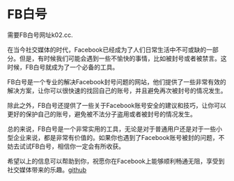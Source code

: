 # FB白号

需要FB白号网址k02.cc. 

在当今社交媒体的时代，Facebook已经成为了人们日常生活中不可或缺的一部分。但是，有时候我们可能会遇到一些不愉快的事情，比如被封号或者被禁言。这时候，FB白号就成为了一个必备的工具。

FB白号是一个专业的解决Facebook封号问题的网站，他们提供了一些非常有效的解决方案，让你可以很快速的找回自己的账号，并且避免再次被封号的情况发生。

除此之外，FB白号还提供了一些关于Facebook账号安全的建议和技巧，让你可以更好的保护自己的账号，避免被不法分子盗用或者被封号的情况发生。

总的来说，FB白号是一个非常实用的工具，无论是对于普通用户还是对于一些小型企业来说，都是非常有价值的。如果你也遇到了Facebook账号被封的问题，不妨去试试FB白号，相信你一定会有所收获。

希望以上的信息可以帮助到你，祝愿你在Facebook上能够顺利畅通无阻，享受到社交媒体带来的乐趣。[github](https://github.com)